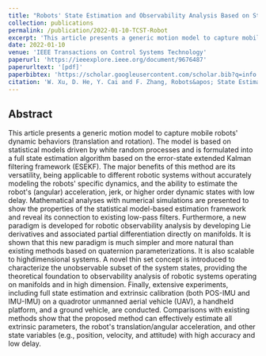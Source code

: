 ```yaml
---
title: "Robots' State Estimation and Observability Analysis Based on Statistical Motion Models"
collection: publications
permalink: /publication/2022-01-10-TCST-Robot
excerpt: 'This article presents a generic motion model to capture mobile robots&apos; dynamic behaviors (translation and rotation). The model is based on ...'
date: 2022-01-10
venue: 'IEEE Transactions on Control Systems Technology'
paperurl: 'https://ieeexplore.ieee.org/document/9676487'
paperurltext: '[pdf]'
paperbibtex: 'https://scholar.googleusercontent.com/scholar.bib?q=info:du0fIlL7gzMJ:scholar.google.com/&amp;output=citation&amp;scisdr=Cm3pnLgeELeo6o21y_Y:AGlGAw8AAAAAZHCw0_ZU1F1LBr0HFwXcGrti7aI&amp;scisig=AGlGAw8AAAAAZHCw01DaVbIlsAWE3aBw26Rh1Ws&amp;scisf=4&amp;ct=citation&amp;cd=-1'
citation: 'W. Xu, D. He, Y. Cai and F. Zhang, Robots&apos; State Estimation and Observability Analysis Based on Statistical Motion Models,&quot; in <i>IEEE Transactions on Control Systems Technology</i>, vol. 30, no. 5, pp. 2030-2045, Sept. 2022, doi: 10.1109/TCST.2021.3133080.&quot;'
---
```

## Abstract

This article presents a generic motion model to capture mobile robots&apos; dynamic behaviors (translation and rotation). The model is based on statistical models driven by white random processes and is formulated into a full state estimation algorithm based on the error-state extended Kalman filtering framework (ESEKF). The major benefits of this method are its versatility, being applicable to different robotic systems without accurately modeling the robots&apos; specific dynamics, and the ability to estimate the robot&apos;s (angular) acceleration, jerk, or higher order dynamic states with low delay. Mathematical analyses with numerical simulations are presented to show the properties of the statistical model-based estimation framework and reveal its connection to existing low-pass filters. Furthermore, a new paradigm is developed for robotic observability analysis by developing Lie derivatives and associated partial differentiation directly on manifolds. It is shown that this new paradigm is much simpler and more natural than existing methods based on quaternion parameterizations. It is also scalable to highdimensional systems. A novel thin set concept is introduced to characterize the unobservable subset of the system states, providing the theoretical foundation to observability analysis of robotic systems operating on manifolds and in high dimension. Finally, extensive experiments, including full state estimation and extrinsic calibration (both POS-IMU and IMU-IMU) on a quadrotor unmanned aerial vehicle (UAV), a handheld platform, and a ground vehicle, are conducted. Comparisons with existing methods show that the proposed method can effectively estimate all extrinsic parameters, the robot&apos;s translation/angular acceleration, and other state variables (e.g., position, velocity, and attitude) with high accuracy and low delay.
